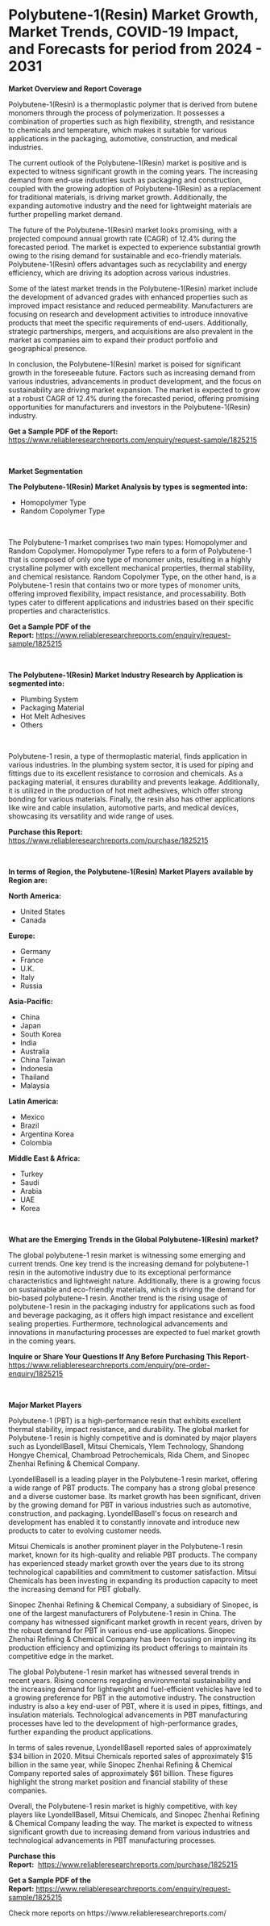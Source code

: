<p><h1>Polybutene-1(Resin) Market Growth, Market Trends, COVID-19 Impact, and Forecasts for period from 2024 - 2031</h1></p><p><strong>Market Overview and Report Coverage</strong></p>
<p><p>Polybutene-1(Resin) is a thermoplastic polymer that is derived from butene monomers through the process of polymerization. It possesses a combination of properties such as high flexibility, strength, and resistance to chemicals and temperature, which makes it suitable for various applications in the packaging, automotive, construction, and medical industries.</p><p>The current outlook of the Polybutene-1(Resin) market is positive and is expected to witness significant growth in the coming years. The increasing demand from end-use industries such as packaging and construction, coupled with the growing adoption of Polybutene-1(Resin) as a replacement for traditional materials, is driving market growth. Additionally, the expanding automotive industry and the need for lightweight materials are further propelling market demand.</p><p>The future of the Polybutene-1(Resin) market looks promising, with a projected compound annual growth rate (CAGR) of 12.4% during the forecasted period. The market is expected to experience substantial growth owing to the rising demand for sustainable and eco-friendly materials. Polybutene-1(Resin) offers advantages such as recyclability and energy efficiency, which are driving its adoption across various industries.</p><p>Some of the latest market trends in the Polybutene-1(Resin) market include the development of advanced grades with enhanced properties such as improved impact resistance and reduced permeability. Manufacturers are focusing on research and development activities to introduce innovative products that meet the specific requirements of end-users. Additionally, strategic partnerships, mergers, and acquisitions are also prevalent in the market as companies aim to expand their product portfolio and geographical presence.</p><p>In conclusion, the Polybutene-1(Resin) market is poised for significant growth in the foreseeable future. Factors such as increasing demand from various industries, advancements in product development, and the focus on sustainability are driving market expansion. The market is expected to grow at a robust CAGR of 12.4% during the forecasted period, offering promising opportunities for manufacturers and investors in the Polybutene-1(Resin) industry.</p></p>
<p><strong>Get a Sample PDF of the Report:</strong> <a href="https://www.reliableresearchreports.com/enquiry/request-sample/1825215">https://www.reliableresearchreports.com/enquiry/request-sample/1825215</a></p>
<p>&nbsp;</p>
<p><strong>Market Segmentation</strong></p>
<p><strong>The Polybutene-1(Resin) Market Analysis by types is segmented into:</strong></p>
<p><ul><li>Homopolymer Type</li><li>Random Copolymer Type</li></ul></p>
<p>&nbsp;</p>
<p><p>The Polybutene-1 market comprises two main types: Homopolymer and Random Copolymer. Homopolymer Type refers to a form of Polybutene-1 that is composed of only one type of monomer units, resulting in a highly crystalline polymer with excellent mechanical properties, thermal stability, and chemical resistance. Random Copolymer Type, on the other hand, is a Polybutene-1 resin that contains two or more types of monomer units, offering improved flexibility, impact resistance, and processability. Both types cater to different applications and industries based on their specific properties and characteristics.</p></p>
<p><strong>Get a Sample PDF of the Report:</strong>&nbsp;<a href="https://www.reliableresearchreports.com/enquiry/request-sample/1825215">https://www.reliableresearchreports.com/enquiry/request-sample/1825215</a></p>
<p>&nbsp;</p>
<p><strong>The Polybutene-1(Resin) Market Industry Research by Application is segmented into:</strong></p>
<p><ul><li>Plumbing System</li><li>Packaging Material</li><li>Hot Melt Adhesives</li><li>Others</li></ul></p>
<p>&nbsp;</p>
<p><p>Polybutene-1 resin, a type of thermoplastic material, finds application in various industries. In the plumbing system sector, it is used for piping and fittings due to its excellent resistance to corrosion and chemicals. As a packaging material, it ensures durability and prevents leakage. Additionally, it is utilized in the production of hot melt adhesives, which offer strong bonding for various materials. Finally, the resin also has other applications like wire and cable insulation, automotive parts, and medical devices, showcasing its versatility and wide range of uses.</p></p>
<p><strong>Purchase this Report:</strong>&nbsp; <a href="https://www.reliableresearchreports.com/purchase/1825215">https://www.reliableresearchreports.com/purchase/1825215</a></p>
<p>&nbsp;</p>
<p><strong>In terms of Region, the Polybutene-1(Resin) Market Players available by Region are:</strong></p>
<p>
    <p> <strong> North America: </strong>
        <ul>
            <li>United States</li>
            <li>Canada</li>
        </ul>
        </p> 
    <p> <strong> Europe: </strong>
        <ul>
            <li>Germany</li>
            <li>France</li>
            <li>U.K.</li>
            <li>Italy</li>
            <li>Russia</li>
        </ul>
        </p> 
    <p> <strong> Asia-Pacific: </strong>
        <ul>
            <li>China</li>
            <li>Japan</li>
            <li>South Korea</li>
            <li>India</li>
            <li>Australia</li>
            <li>China Taiwan</li>
            <li>Indonesia</li>
            <li>Thailand</li>
            <li>Malaysia</li>
        </ul>
        </p> 
    <p> <strong> Latin America: </strong>
        <ul>
            <li>Mexico</li>
            <li>Brazil</li>
            <li>Argentina Korea</li>
            <li>Colombia</li>
        </ul>
        </p> 
    <p> <strong> Middle East & Africa: </strong>
        <ul>
            <li>Turkey</li>
            <li>Saudi</li>
            <li>Arabia</li>
            <li>UAE</li>
            <li>Korea</li>
        </ul>
    </p>
    </p>
<p>&nbsp;</p>
<p><strong>What are the Emerging Trends in the Global Polybutene-1(Resin) market?</strong></p>
<p><p>The global polybutene-1 resin market is witnessing some emerging and current trends. One key trend is the increasing demand for polybutene-1 resin in the automotive industry due to its exceptional performance characteristics and lightweight nature. Additionally, there is a growing focus on sustainable and eco-friendly materials, which is driving the demand for bio-based polybutene-1 resin. Another trend is the rising usage of polybutene-1 resin in the packaging industry for applications such as food and beverage packaging, as it offers high impact resistance and excellent sealing properties. Furthermore, technological advancements and innovations in manufacturing processes are expected to fuel market growth in the coming years.</p></p>
<p><strong>Inquire or Share Your Questions If Any Before Purchasing This Report</strong>- <a href="https://www.reliableresearchreports.com/enquiry/pre-order-enquiry/1825215">https://www.reliableresearchreports.com/enquiry/pre-order-enquiry/1825215</a></p>
<p>&nbsp;</p>
<p><strong>Major Market Players</strong></p>
<p><p>Polybutene-1 (PBT) is a high-performance resin that exhibits excellent thermal stability, impact resistance, and durability. The global market for Polybutene-1 resin is highly competitive and is dominated by major players such as LyondellBasell, Mitsui Chemicals, Ylem Technology, Shandong Hongye Chemical, Chambroad Petrochemicals, Rida Chem, and Sinopec Zhenhai Refining & Chemical Company. </p><p>LyondellBasell is a leading player in the Polybutene-1 resin market, offering a wide range of PBT products. The company has a strong global presence and a diverse customer base. Its market growth has been significant, driven by the growing demand for PBT in various industries such as automotive, construction, and packaging. LyondellBasell's focus on research and development has enabled it to constantly innovate and introduce new products to cater to evolving customer needs.</p><p>Mitsui Chemicals is another prominent player in the Polybutene-1 resin market, known for its high-quality and reliable PBT products. The company has experienced steady market growth over the years due to its strong technological capabilities and commitment to customer satisfaction. Mitsui Chemicals has been investing in expanding its production capacity to meet the increasing demand for PBT globally. </p><p>Sinopec Zhenhai Refining & Chemical Company, a subsidiary of Sinopec, is one of the largest manufacturers of Polybutene-1 resin in China. The company has witnessed significant market growth in recent years, driven by the robust demand for PBT in various end-use applications. Sinopec Zhenhai Refining & Chemical Company has been focusing on improving its production efficiency and optimizing its product offerings to maintain its competitive edge in the market.</p><p>The global Polybutene-1 resin market has witnessed several trends in recent years. Rising concerns regarding environmental sustainability and the increasing demand for lightweight and fuel-efficient vehicles have led to a growing preference for PBT in the automotive industry. The construction industry is also a key end-user of PBT, where it is used in pipes, fittings, and insulation materials. Technological advancements in PBT manufacturing processes have led to the development of high-performance grades, further expanding the product applications.</p><p>In terms of sales revenue, LyondellBasell reported sales of approximately $34 billion in 2020. Mitsui Chemicals reported sales of approximately $15 billion in the same year, while Sinopec Zhenhai Refining & Chemical Company reported sales of approximately $61 billion. These figures highlight the strong market position and financial stability of these companies.</p><p>Overall, the Polybutene-1 resin market is highly competitive, with key players like LyondellBasell, Mitsui Chemicals, and Sinopec Zhenhai Refining & Chemical Company leading the way. The market is expected to witness significant growth due to increasing demand from various industries and technological advancements in PBT manufacturing processes.</p></p>
<p><strong>Purchase this Report:</strong>&nbsp;&nbsp;<a href="https://www.reliableresearchreports.com/purchase/1825215">https://www.reliableresearchreports.com/purchase/1825215</a></p>
<p></p>
<p><strong>Get a Sample PDF of the Report:</strong>&nbsp;<a href="https://www.reliableresearchreports.com/enquiry/request-sample/1825215">https://www.reliableresearchreports.com/enquiry/request-sample/1825215</a></p>
<p>Check more reports on https://www.reliableresearchreports.com/</p>
